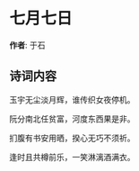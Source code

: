 # 七月七日

**作者**: 于石

## 诗词内容

玉宇无尘淡月辉，谁传织女夜停机。

阮分南北任贫富，河度东西果是非。

扪腹有书安用晒，揆心无巧不须祈。

逢时且共樽前乐，一笑淋漓酒满衣。

